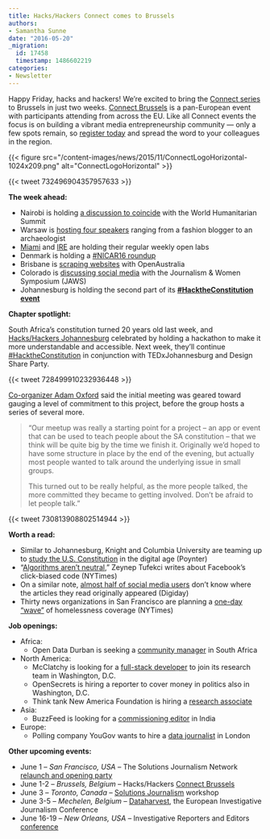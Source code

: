 ```yaml
---
title: Hacks/Hackers Connect comes to Brussels
authors:
- Samantha Sunne
date: "2016-05-20"
_migration:
  id: 17458
  timestamp: 1486602219
categories:
- Newsletter
---
```


Happy Friday, hacks and hackers! We&#8217;re excited to bring the [Connect series][1] to Brussels in just two weeks. [Connect Brussels][2] is a pan-European event with participants attending from across the EU. Like all Connect events the focus is on building a vibrant media entrepreneurship community &#8212; only a few spots remain, so [register today][3] and spread the word to your colleagues in the region.

{{< figure src="/content-images/news/2015/11/ConnectLogoHorizontal-1024x209.png" alt="ConnectLogoHorizontal" >}}

{{< tweet 732496904357957633 >}}

**The week ahead:**

  * Nairobi is holding [a discussion to coincide][4] with the World Humanitarian Summit
  * Warsaw is [hosting four speakers][5] ranging from a fashion blogger to an archaeologist
  * [Miami][6] and [IRE][7] are holding their regular weekly open labs
  * Denmark is holding a [#NICAR16 roundup][8]
  * Brisbane is [scraping websites][9] with OpenAustralia
  * Colorado is [discussing social media][10] with the Journalism & Women Symposium (JAWS)
  * Johannesburg is holding the second part of its [**#HacktheConstitution event**][11]

**Chapter spotlight:**

South Africa&#8217;s constitution turned 20 years old last week, and [Hacks/Hackers Johannesburg][12] celebrated by holding a hackathon to make it more understandable and accessible. Next week, they&#8217;ll continue [#HacktheConstitution][13] in conjunction with TEDxJohannesburg and Design Share Party.

{{< tweet 728499910232936448 >}}

[Co-organizer Adam Oxford][14] said the initial meeting was geared toward gauging a level of commitment to this project, before the group hosts a series of several more.

> &#8220;Our meetup was really a starting point for a project &#8211; an app or event that can be used to teach people about the SA constitution &#8211; that we think will be quite big by the time we finish it. Originally we&#8217;d hoped to have some structure in place by the end of the evening, but actually most people wanted to talk around the underlying issue in small groups.
>
> This turned out to be really helpful, as the more people talked, the more committed they became to getting involved. Don&#8217;t be afraid to let people talk.&#8221;

{{< tweet 730813908802514944 >}}

**Worth a read:**

  * Similar to Johannesburg, Knight and Columbia University are teaming up to [study the U.S. Constitution][15] in the digital age (Poynter)
  * &#8220;[Algorithms aren&#8217;t neutral][16],&#8221; Zeynep Tufekci writes about Facebook&#8217;s click-biased code (NYTimes)
  * On a similar note, [almost half of social media users][17] don&#8217;t know where the articles they read originally appeared (Digiday)
  * Thirty news organizations in San Francisco are planning a [one-day &#8220;wave&#8221;][18] of homelessness coverage (NYTimes)

**Job openings:**

  * Africa:
      * Open Data Durban is seeking a [community manager][19] in South Africa
  * North America:
      * McClatchy is looking for a [full-stack developer][20] to join its research team in Washington, D.C.
      * OpenSecrets is hiring a reporter to cover money in politics also in Washington, D.C.
      * Think tank New America Foundation is hiring a [research associate][21]
  * Asia:
      * BuzzFeed is looking for a [commissioning editor][22] in India
  * Europe:
      * Polling company YouGov wants to hire a [data journalist][23] in London

**Other upcoming events:**

  * June 1 &#8211; _San Francisco, USA_ &#8211; The Solutions Journalism Network [relaunch and opening party][24]
  * June 1-2 &#8211; _Brussels, Belgium_ &#8211; Hacks/Hackers [Connect Brussels][25]
  * June 3 &#8211; _Toronto, Canada_ &#8211; [Solutions Journalism][26] workshop
  * June 3-5 &#8211; _Mechelen, Belgium_ &#8211; [Dataharvest][27], the European Investigative Journalism Conference
  * June 16-19 &#8211; _New Orleans, USA_ &#8211; Investigative Reporters and Editors [conference][28]

 [1]: http://connect.hackshackers.com
 [2]: http://connect.hackshackers.com/event/brussels
 [3]: http://www.eventbrite.com/e/hackshackers-connect-brussels-june-1-2-registration-22746258672?aff=website
 [4]: https://www.facebook.com/events/233184307059439/
 [5]: http://www.meetup.com/Hacks-Hackers-Warsaw/events/230739650/
 [6]: http://www.meetup.com/Hacks-Hackers-Miami/
 [7]: http://www.meetup.com/hackshackersIRE/
 [8]: http://www.meetup.com/Hacks-Hackers-DK/events/230931975/
 [9]: http://www.meetup.com/Hacks-Hackers-Brisbane/events/228720262/
 [10]: http://www.meetup.com/hackshackersco/events/230726264/
 [11]: http://www.meetup.com/HacksHackersAfrica/events/231168810/
 [12]: http://www.meetup.com/HacksHackersAfrica
 [13]: https://twitter.com/hashtag/HackTheConstitution?src=hash
 [14]: https://twitter.com/adamoxford
 [15]: http://www.poynter.org/2016/what-does-the-first-amendment-look-like-in-the-digital-age-knight-and-columbia-are-spending-60-million-to-find-out/412266/
 [16]: http://www.nytimes.com/2016/05/19/opinion/the-real-bias-built-in-at-facebook.html
 [17]: http://digiday.com/publishers/57-percent-readers-aware-brands-theyre-reading-social/
 [18]: http://www.nytimes.com/2016/05/16/us/san-francisco-homelessness.html
 [19]: http://opendata.durban/careers/
 [20]: http://www.jobs.net/jobs/mcclatchy-widget/en-us/job/United-States/Developer-Sandbox/JHP5WL72YMMWZMQTBHK/
 [21]: http://newamerica.applytojob.com/apply/33mVBj
 [22]: http://ijnet.org/en/opportunities/buzzfeed-seeks-editor-india
 [23]: https://www.journalism.co.uk/media-jobs/data-journalist/s75/a639208/
 [24]: https://www.eventbrite.com/e/solutions-journalism-network-san-francisco-hub-launch-party-tickets-25435930553?utm_source=Solutions+Journalism+Network&utm_campaign=44f1bb7e98-Monthly_Relaunch5_13_2016&utm_medium=email&utm_term=0_fbf8516aa5-44f1bb7e98-418551485&mc_cid=44f1bb7e98&mc_eid=364a41fc98
 [25]: http://connect.hackshackers.com/event/Brussels/
 [26]: https://www.eventbrite.com/e/solutions-journalism-reporting-on-responses-to-social-problems-registration-25577106815
 [27]: http://www.journalismfund.eu/dataharvest-conferences
 [28]: http://ire.org/conferences/ire-2016